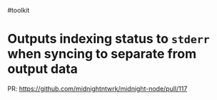 #toolkit
# Outputs indexing status to `stderr` when syncing to separate from output data

PR: https://github.com/midnightntwrk/midnight-node/pull/117
